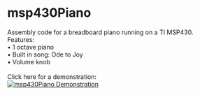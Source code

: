 # msp430Piano
Assembly code for a breadboard piano running on a TI MSP430.<br>
Features:<br>
• 1 octave piano<br>
• Built in song: Ode to Joy<br>
• Volume knob<br>
<br>
Click here for a demonstration:<br>
[![msp430Piano Demonstration](https://img.youtube.com/vi/41FRmftliuU/0.jpg)](https://www.youtube.com/watch?v=41FRmftliuU)
